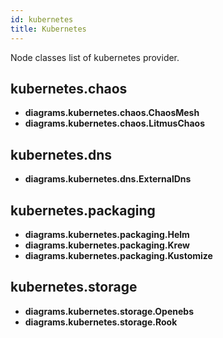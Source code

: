 ```yaml
---
id: kubernetes
title: Kubernetes
---
```


Node classes list of kubernetes provider.

## kubernetes.chaos

- **diagrams.kubernetes.chaos.ChaosMesh**
- **diagrams.kubernetes.chaos.LitmusChaos**

## kubernetes.dns

- **diagrams.kubernetes.dns.ExternalDns**

## kubernetes.packaging

- **diagrams.kubernetes.packaging.Helm**
- **diagrams.kubernetes.packaging.Krew**
- **diagrams.kubernetes.packaging.Kustomize**

## kubernetes.storage

- **diagrams.kubernetes.storage.Openebs**
- **diagrams.kubernetes.storage.Rook**
